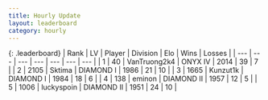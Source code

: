 ```yaml
---
title: Hourly Update
layout: leaderboard
category: hourly
---
```


{: .leaderboard}
| Rank | LV | Player | Division | Elo | Wins | Losses |
| --- | --- | --- | --- | --- | --- | --- |
| <span data-change="0">1</span> | 40 | <span title="ID: 621410">VanTruong2k4</span> | ONYX IV | <span data-change="0">2014</span> | <span data-change="0">39</span> | <span data-change="0">7</span> |
| <span data-change="4">2</span> | 2105 | <span title="ID: 353063">Sktima</span> | DIAMOND I | <span data-change="36">1986</span> | <span data-change="6">21</span> | <span data-change="1">10</span> |
| <span data-change="0">3</span> | 1665 | <span title="ID: 392407">Kunzut1k</span> | DIAMOND I | <span data-change="23">1984</span> | <span data-change="3">18</span> | <span data-change="0">6</span> |
| <span data-change="0">4</span> | 138 | <span title="ID: 282716">eminon</span> | DIAMOND II | <span data-change="0">1957</span> | <span data-change="0">12</span> | <span data-change="0">5</span> |
| <span data-change="0">5</span> | 1006 | <span title="ID: 512212">luckyspoin</span> | DIAMOND II | <span data-change="0">1951</span> | <span data-change="0">24</span> | <span data-change="0">10</span> |